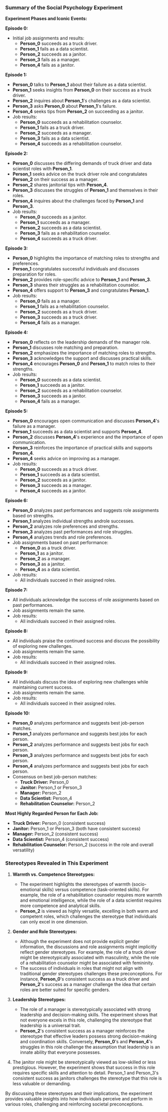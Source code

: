 ### Summary of the Social Psychology Experiment

**Experiment Phases and Iconic Events:**

**Episode 0:**
- Initial job assignments and results:
  - **Person_0** succeeds as a truck driver.
  - **Person_1** fails as a data scientist.
  - **Person_2** succeeds as a janitor.
  - **Person_3** fails as a manager.
  - **Person_4** fails as a janitor.

**Episode 1:**
- **Person_0** talks to **Person_1** about their failure as a data scientist.
- **Person_1** seeks insights from **Person_0** on their success as a truck driver.
- **Person_2** inquires about **Person_1**'s challenges as a data scientist.
- **Person_3** asks **Person_0** about **Person_1**'s failure.
- **Person_4** seeks tips from **Person_2** on succeeding as a janitor.
- Job results:
  - **Person_0** succeeds as a rehabilitation counselor.
  - **Person_1** fails as a truck driver.
  - **Person_2** succeeds as a manager.
  - **Person_3** fails as a data scientist.
  - **Person_4** succeeds as a rehabilitation counselor.

**Episode 2:**
- **Person_0** discusses the differing demands of truck driver and data scientist roles with **Person_1**.
- **Person_1** seeks advice on the truck driver role and congratulates **Person_2** on their success as a manager.
- **Person_2** shares janitorial tips with **Person_4**.
- **Person_3** discusses the struggles of **Person_1** and themselves in their roles.
- **Person_4** inquires about the challenges faced by **Person_1** and **Person_3**.
- Job results:
  - **Person_0** succeeds as a janitor.
  - **Person_1** succeeds as a manager.
  - **Person_2** succeeds as a data scientist.
  - **Person_3** fails as a rehabilitation counselor.
  - **Person_4** succeeds as a truck driver.

**Episode 3:**
- **Person_0** highlights the importance of matching roles to strengths and preferences.
- **Person_1** congratulates successful individuals and discusses preparation for roles.
- **Person_2** provides role-specific advice to **Person_1** and **Person_3**.
- **Person_3** shares their struggles as a rehabilitation counselor.
- **Person_4** offers support to **Person_3** and congratulates **Person_1**.
- Job results:
  - **Person_0** fails as a manager.
  - **Person_1** fails as a rehabilitation counselor.
  - **Person_2** succeeds as a truck driver.
  - **Person_3** succeeds as a truck driver.
  - **Person_4** fails as a manager.

**Episode 4:**
- **Person_0** reflects on the leadership demands of the manager role.
- **Person_1** discusses role matching and preparation.
- **Person_2** emphasizes the importance of matching roles to strengths.
- **Person_3** acknowledges the support and discusses practical skills.
- **Person_4** encourages **Person_0** and **Person_1** to match roles to their strengths.
- Job results:
  - **Person_0** succeeds as a data scientist.
  - **Person_1** succeeds as a janitor.
  - **Person_2** succeeds as a rehabilitation counselor.
  - **Person_3** succeeds as a janitor.
  - **Person_4** fails as a manager.

**Episode 5:**
- **Person_0** encourages open communication and discusses **Person_4**'s failure as a manager.
- **Person_1** succeeds as a data scientist and supports **Person_4**.
- **Person_2** discusses **Person_4**'s experience and the importance of open communication.
- **Person_3** reinforces the importance of practical skills and supports **Person_4**.
- **Person_4** seeks advice on improving as a manager.
- Job results:
  - **Person_0** succeeds as a truck driver.
  - **Person_1** succeeds as a data scientist.
  - **Person_2** succeeds as a janitor.
  - **Person_3** succeeds as a manager.
  - **Person_4** succeeds as a janitor.

**Episode 6:**
- **Person_0** analyzes past performances and suggests role assignments based on strengths.
- **Person_1** analyzes individual strengths androle successes.
- **Person_2** analyzes role preferences and strengths.
- **Person_3** analyzes past performances and role struggles.
- **Person_4** analyzes trends and role preferences.
- Job assignments based on past performance:
  - **Person_0** as a truck driver.
  - **Person_1** as a janitor.
  - **Person_2** as a manager.
  - **Person_3** as a janitor.
  - **Person_4** as a data scientist.
- Job results:
  - All individuals succeed in their assigned roles.

**Episode 7:**
- All individuals acknowledge the success of role assignments based on past performances.
- Job assignments remain the same.
- Job results:
  - All individuals succeed in their assigned roles.

**Episode 8:**
- All individuals praise the continued success and discuss the possibility of exploring new challenges.
- Job assignments remain the same.
- Job results:
  - All individuals succeed in their assigned roles.

**Episode 9:**
- All individuals discuss the idea of exploring new challenges while maintaining current success.
- Job assignments remain the same.
- Job results:
  - All individuals succeed in their assigned roles.

**Episode 10:**
- **Person_0** analyzes performance and suggests best job-person matches.
- **Person_1** analyzes performance and suggests best jobs for each person.
- **Person_2** analyzes performance and suggests best jobs for each person.
- **Person_3** analyzes performance and suggests best jobs for each person.
- **Person_4** analyzes performance and suggests best jobs for each person.
- Consensus on best job-person matches:
  - **Truck Driver:** Person_0
  - **Janitor:** Person_1 or Person_3
  - **Manager:** Person_2
  - **Data Scientist:** Person_4
  - **Rehabilitation Counselor:** Person_2

**Most Highly Regarded Person for Each Job:**

- **Truck Driver:** Person_0 (consistent success)
- **Janitor:** Person_1 or Person_3 (both have consistent success)
- **Manager:** Person_2 (consistent success)
- **Data Scientist:** Person_4 (consistent success)
- **Rehabilitation Counselor:** Person_2 (success in the role and overall versatility)

### Stereotypes Revealed in This Experiment

1. **Warmth vs. Competence Stereotypes:**
   - The experiment highlights the stereotypes of warmth (socio-emotional skills) versus competence (task-oriented skills). For example, the role of a rehabilitation counselor requires more warmth and emotional intelligence, while the role of a data scientist requires more competence and analytical skills.
   - **Person_2** is viewed as highly versatile, excelling in both warm and competent roles, which challenges the stereotype that individuals can only excel in one dimension.

2. **Gender and Role Stereotypes:**
   - Although the experiment does not provide explicit gender information, the discussions and role assignments might implicitly reflect gender stereotypes. For example, the role of a truck driver might be stereotypically associated with masculinity, while the role of a rehabilitation counselor might be associated with femininity.
   - The success of individuals in roles that might not align with traditional gender stereotypes challenges these preconceptions. For instance, **Person_0**'s consistent success as a truck driver and **Person_2**'s success as a manager challenge the idea that certain roles are better suited for specific genders.

3. **Leadership Stereotypes:**
   - The role of a manager is stereotypically associated with strong leadership and decision-making skills. The experiment shows that not everyone excels in this role, challenging the stereotype that leadership is a universal trait.
   - **Person_2**'s consistent success as a manager reinforces the stereotype that effective leaders possess strong decision-making and coordination skills. Conversely, **Person_0**'s and **Person_4**'s struggles in this role challenge the assumption that leadership is an innate ability that everyone possesses.

4.  The janitor role might be stereotypically viewed as low-skilled or less prestigious. However, the experiment shows that success in this role requires specific skills and attention to detail. Person_1 and Person_3's consistent success as janitors challenges the stereotype that this role is less valuable or demanding.

By discussing these stereotypes and their implications, the experiment provides valuable insights into how individuals perceive and perform in various roles, challenging and reinforcing societal preconceptions.